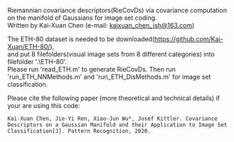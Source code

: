 
Riemannian covariance descriptors(RieCovDs) via covariance computation on the manifold of Gaussians for image set coding.  
Written by Kai-Xuan Chen (e-mail: kaixuan_chen_jsh@163.com)  


The ETH-80 dataset is needed to be downloaded(https://github.com/Kai-Xuan/ETH-80/),  
and put 8 filefolders(visual image sets from 8 different categories) into filefolder '.\ETH-80\'.  
Please run 'read_ETH.m' to generate RieCovDs. Then run 'run_ETH_NNMethods.m' and 'run_ETH_DisMethods.m' for image set classification.  


Please cite the following paper (more theoretical and technical details) if your are using this code:
```
Kai-Xuan Chen, Jie-Yi Ren, Xiao-Jun Wu*, Josef Kittler. Covariance Descriptors on a Gaussian Manifold and their Application to Image Set Classification[J]. Pattern Recognition, 2020.
```